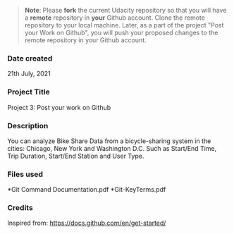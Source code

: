 >**Note**: Please **fork** the current Udacity repository so that you will have a **remote** repository in **your** Github account. Clone the remote repository to your local machine. Later, as a part of the project "Post your Work on Github", you will push your proposed changes to the remote repository in your Github account.

### Date created
21th July, 2021

### Project Title
Project 3: Post your work on Github

### Description
You can analyze Bike Share Data from a bicycle-sharing system in the cities: Chicago, New York and Washington D.C. Such as Start/End Time, Trip Duration,
Start/End Station and User Type.

### Files used
*Git Command Documentation.pdf
*Git-KeyTerms.pdf

### Credits
Inspired from: https://docs.github.com/en/get-started/
